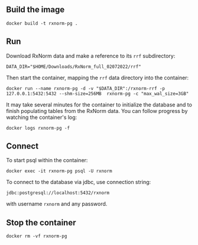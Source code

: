 ## Build the image

```
docker build -t rxnorm-pg .
```

## Run

Download RxNorm data and make a reference to its `rrf` subdirectory:

```
DATA_DIR="$HOME/Downloads/RxNorm_full_02072022/rrf"
```

Then start the container, mapping the `rrf` data directory into the container:

```
docker run --name rxnorm-pg -d -v "$DATA_DIR":/rxnorm-rrf -p 127.0.0.1:5432:5432 --shm-size=256MB  rxnorm-pg -c "max_wal_size=3GB"
```

It may take several minutes for the container to initialize the database and to
finish populating tables from the RxNorm data. You can follow progress by
watching the container's log:

```
docker logs rxnorm-pg -f
```

## Connect

To start psql within the container:

```
docker exec -it rxnorm-pg psql -U rxnorm
```

To connect to the database via jdbc, use connection string:

```
jdbc:postgresql://localhost:5432/rxnorm
```
with username `rxnorm` and any password.

## Stop the container

```
docker rm -vf rxnorm-pg
```
